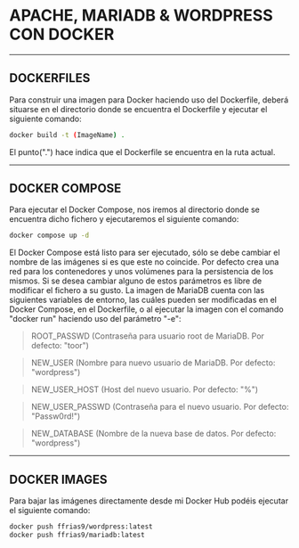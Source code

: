 # APACHE, MARIADB & WORDPRESS CON DOCKER

---

## **DOCKERFILES**

Para construir una imagen para Docker haciendo uso del Dockerfile, deberá situarse en el directorio donde se
encuentra el Dockerfile y ejecutar el siguiente comando:

```bash
docker build -t (ImageName) .
```

El punto(".") hace indica que el Dockerfile se encuentra en la ruta actual.

---

## **DOCKER COMPOSE**

Para ejecutar el Docker Compose, nos iremos al directorio donde se encuentra dicho fichero y ejecutaremos el
siguiente comando:

```bash
docker compose up -d
```
El Docker Compose está listo para ser ejecutado, sólo se debe cambiar el nombre de las imágenes si es que este
no coincide. Por defecto crea una red para los contenedores y unos volúmenes para la persistencia de los
mismos. Si se desea cambiar alguno de estos parámetros es libre de modificar el fichero a su gusto.
La imagen de MariaDB cuenta con las siguientes variables de entorno, las cuáles pueden ser modificadas en el
Docker Compose, en el Dockerfile, o al ejecutar la imagen con el comando "docker run" haciendo uso del 
parámetro "-e":

>ROOT_PASSWD (Contraseña para usuario root de MariaDB. Por defecto: "toor")

>NEW_USER (Nombre para nuevo usuario de MariaDB. Por defecto: "wordpress")

>NEW_USER_HOST (Host del nuevo usuario. Por defecto: "%")

>NEW_USER_PASSWD (Contraseña para el nuevo usuario. Por defecto: "Passw0rd!")

>NEW_DATABASE (Nombre de la nueva base de datos. Por defecto: "wordpress")

---

## **DOCKER IMAGES**

Para bajar las imágenes directamente desde mi Docker Hub podéis ejecutar el
siguiente comando:

```bash
docker push ffrias9/wordpress:latest
docker push ffrias9/mariadb:latest
```
